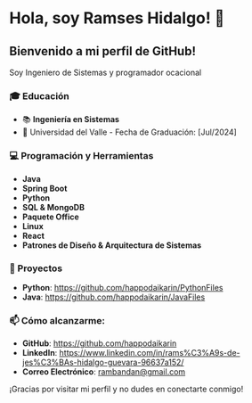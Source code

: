 # Hola, soy Ramses Hidalgo! 👋

## Bienvenido a mi perfil de GitHub!

Soy Ingeniero de Sistemas y programador ocacional

### 🎓 Educación
- 📚 **Ingeniería en Sistemas**
- 📍 Universidad del Valle  - Fecha de Graduación: [Jul/2024]

### 💻 Programación y Herramientas

- **Java**
- **Spring Boot**
- **Python**
- **SQL & MongoDB**
- **Paquete Office**
- **Linux**
- **React**
- **Patrones de Diseño & Arquitectura de Sistemas**
### 🚀 Proyectos
- **Python**: https://github.com/happodaikarin/PythonFiles
- **Java**: https://github.com/happodaikarin/JavaFiles
### 📫 Cómo alcanzarme:
- **GitHub**: https://github.com/happodaikarin
- **LinkedIn**: https://www.linkedin.com/in/rams%C3%A9s-de-jes%C3%BAs-hidalgo-guevara-96637a152/
- **Correo Electrónico**: rambandan@gmail.com

¡Gracias por visitar mi perfil y no dudes en conectarte conmigo!

